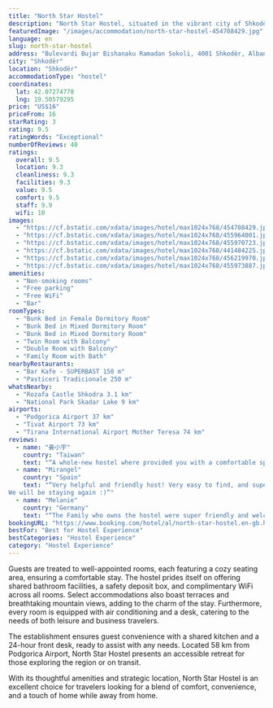 ```yaml
---
title: "North Star Hostel"
description: "North Star Hostel, situated in the vibrant city of Shkodër and a mere 49 km from the Port of Bar, emerges as a prime choice for travelers seeking both comfort and convenience."
featuredImage: "/images/accommodation/north-star-hostel-454708429.jpg"
language: en
slug: north-star-hostel
address: "Bulevardi Bujar Bishanaku Ramadan Sokoli, 4001 Shkodër, Albania"
city: "Shkodër"
location: "Shkodër"
accommodationType: "hostel"
coordinates:
  lat: 42.07274778
  lng: 19.50579295
price: "US$16"
priceFrom: 16
starRating: 3
rating: 9.5
ratingWords: "Exceptional"
numberOfReviews: 40
ratings:
  overall: 9.5
  location: 9.3
  cleanliness: 9.3
  facilities: 9.3
  value: 9.5
  comfort: 9.5
  staff: 9.9
  wifi: 10
images:
  - "https://cf.bstatic.com/xdata/images/hotel/max1024x768/454708429.jpg?k=e5f616c84cf2ec42a4c92680a0b84f8287c8ce68f5c9f85ae7d06f06962577c6&o=&hp=1"
  - "https://cf.bstatic.com/xdata/images/hotel/max1024x768/455964001.jpg?k=95c78c299f0781f42f3a3e2d3fe64fed3e724bd439cabe263a145a20b0ee6da9&o=&hp=1"
  - "https://cf.bstatic.com/xdata/images/hotel/max1024x768/455970723.jpg?k=ba4c4b3d4e004450c327bce3e7b1fca425643e7d8e0e153c3eb149653ff71f1b&o=&hp=1"
  - "https://cf.bstatic.com/xdata/images/hotel/max1024x768/441484225.jpg?k=bfd2f166d06a5de402f5b4ec89b746244ed2709b9c1c6986927261bdef031838&o=&hp=1"
  - "https://cf.bstatic.com/xdata/images/hotel/max1024x768/456219970.jpg?k=e55564f0e727c6a281043224147af210b3bba837f95abf18d2923b1c47bc875d&o=&hp=1"
  - "https://cf.bstatic.com/xdata/images/hotel/max1024x768/455973887.jpg?k=9c8bd69dde602d5360e29ae7f41784fabc94ff5ecf36aaca0273482a164eed1c&o=&hp=1"
amenities:
  - "Non-smoking rooms"
  - "Free parking"
  - "Free WiFi"
  - "Bar"
roomTypes:
  - "Bunk Bed in Female Dormitory Room"
  - "Bunk Bed in Mixed Dormitory Room"
  - "Bunk Bed in Mixed Dormitory Room"
  - "Twin Room with Balcony"
  - "Double Room with Balcony"
  - "Family Room with Bath"
nearbyRestaurants:
  - "Bar Kafe - SUPERBAST 150 m"
  - "Pasticeri Tradicionale 250 m"
whatsNearby:
  - "Rozafa Castle Shkodra 3.1 km"
  - "National Park Skadar Lake 9 km"
airports:
  - "Podgorica Airport 37 km"
  - "Tivat Airport 73 km"
  - "Tirana International Airport Mother Teresa 74 km"
reviews:
  - name: "姜小宇"
    country: "Taiwan"
    text: "“A whole-new hostel where provided you with a comfortable space for rest. The owner is really friendly and I believe she can assist you about any information of your trip.”"
  - name: "Mirangel"
    country: "Spain"
    text: "“Very helpful and friendly host! Very easy to find, and super clean space.
We will be staying again :)”"
  - name: "Melanie"
    country: "Germany"
    text: "“The Family who owns the hostel were super friendly and welcoming. We felt like home and enjoyed our stay. Everything was clean and quiet during the night. We will definitely come again!!! Thank you for hosting us !!!”"
bookingURL: "https://www.booking.com/hotel/al/north-star-hostel.en-gb.html?aid=8035640"
bestFor: "Best for Hostel Experience"
bestCategories: "Hostel Experience"
category: "Hostel Experience"
---
```


Guests are treated to well-appointed rooms, each featuring a cozy seating area, ensuring a comfortable stay. The hostel prides itself on offering shared bathroom facilities, a safety deposit box, and complimentary WiFi across all rooms. Select accommodations also boast terraces and breathtaking mountain views, adding to the charm of the stay. Furthermore, every room is equipped with air conditioning and a desk, catering to the needs of both leisure and business travelers.

The establishment ensures guest convenience with a shared kitchen and a 24-hour front desk, ready to assist with any needs. Located 58 km from Podgorica Airport, North Star Hostel presents an accessible retreat for those exploring the region or on transit.

With its thoughtful amenities and strategic location, North Star Hostel is an excellent choice for travelers looking for a blend of comfort, convenience, and a touch of home while away from home.